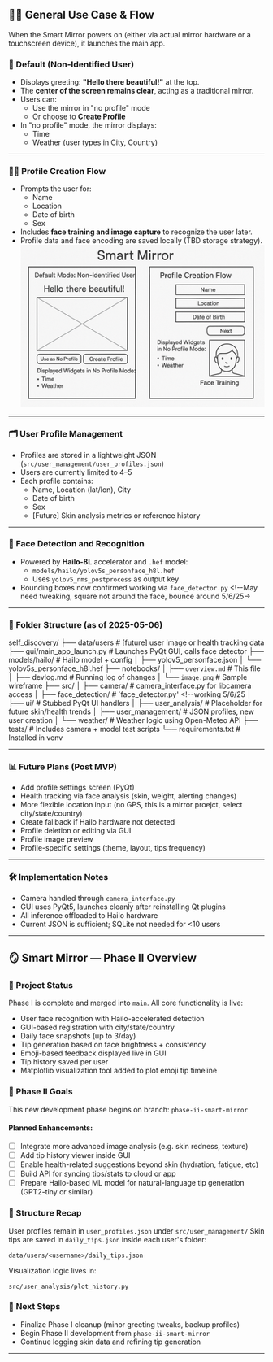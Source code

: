 ## 🧑‍🎨 General Use Case & Flow

When the Smart Mirror powers on (either via actual mirror hardware or a touchscreen device), it launches the main app.
<!-- confirmed working as of 2025-05-06 -->

### 👋 Default (Non-Identified User)
- Displays greeting: **"Hello there beautiful!"** at the top.
- The **center of the screen remains clear**, acting as a traditional mirror.
- Users can:
  - Use the mirror in "no profile" mode
  - Or choose to **Create Profile**
- In "no profile" mode, the mirror displays:
  - Time
  - Weather (user types in City, Country)

---

### 🧑‍💼 Profile Creation Flow
- Prompts the user for:
  - Name
  - Location
  - Date of birth
  - Sex
- Includes **face training and image capture** to recognize the user later.
- Profile data and face encoding are saved locally (TBD storage strategy).
![Basic Wire Frame](image.png)

---

### 🗂️ User Profile Management
- Profiles are stored in a lightweight JSON (`src/user_management/user_profiles.json`)
- Users are currently limited to 4–5
- Each profile contains:
  - Name, Location (lat/lon), City
  - Date of birth
  - Sex
  - [Future] Skin analysis metrics or reference history
<!-- confirmed updated JSON format 2025-05-06 -->

---

### 🧠 Face Detection and Recognition
- Powered by **Hailo-8L** accelerator and `.hef` model:
  - `models/hailo/yolov5s_personface_h8l.hef`
  - Uses `yolov5_nms_postprocess` as output key
- Bounding boxes now confirmed working via `face_detector.py` <!--May need tweaking, square not around the face, bounce around 5/6/25->
<!-- Confirmed 2025-05-06. Not using Haarcascade. -->

---

### 📁 Folder Structure (as of 2025-05-06)

self_discovery/
├── data/users # [future] user image or health tracking data
├── gui/main_app_launch.py # Launches PyQt GUI, calls face detector <!--Woking 5/6/25-->
├── models/hailo/ # Hailo model + config <!--WORKING 5/6/25-->
│ ├── yolov5_personface.json
│ └── yolov5s_personface_h8l.hef
├── notebooks/
│ ├── `overview.md` # This file
│ ├── devlog.md # Running log of changes
│ └── `image.png` # Sample wireframe
├── src/
│ ├── camera/ # camera_interface.py for libcamera access
│ ├── face_detection/ # `face_detector.py' <!--working 5/6/25
│ ├── ui/ # Stubbed PyQt UI handlers
│ ├── user_analysis/ # Placeholder for future skin/health trends
│ ├── user_management/ # JSON profiles, new user creation
│ └── weather/ # Weather logic using Open-Meteo API
├── tests/ # Includes camera + model test scripts
└── requirements.txt # Installed in venv

<!-- Scripts like hailo_face_detector_flat_display.py deprecated — no longer referenced in GUI -->

---

### 📊 Future Plans (Post MVP)
- Add profile settings screen (PyQt)
- Health tracking via face analysis (skin, weight, alerting changes)
- More flexible location input (no GPS, this is a mirror proejct, select city/state/country)
- Create fallback if Hailo hardware not detected
- Profile deletion or editing via GUI
- Profile image preview
- Profile-specific settings (theme, layout, tips frequency)

---

### 🛠 Implementation Notes
- Camera handled through `camera_interface.py`
- GUI uses PyQt5, launches cleanly after reinstalling Qt plugins
- All inference offloaded to Hailo hardware
- Current JSON is sufficient; SQLite not needed for <10 users

---

## 🪞 Smart Mirror — Phase II Overview

### 📍 Project Status
Phase I is complete and merged into `main`. All core functionality is live:
- User face recognition with Hailo-accelerated detection
- GUI-based registration with city/state/country
- Daily face snapshots (up to 3/day)
- Tip generation based on face brightness + consistency
- Emoji-based feedback displayed live in GUI
- Tip history saved per user
- Matplotlib visualization tool added to plot emoji tip timeline

### 🚀 Phase II Goals
This new development phase begins on branch: `phase-ii-smart-mirror`

#### Planned Enhancements:
- [ ] Integrate more advanced image analysis (e.g. skin redness, texture)
- [ ] Add tip history viewer inside GUI
- [ ] Enable health-related suggestions beyond skin (hydration, fatigue, etc)
- [ ] Build API for syncing tips/stats to cloud or app
- [ ] Prepare Hailo-based ML model for natural-language tip generation (GPT2-tiny or similar)

### 🧭 Structure Recap
User profiles remain in `user_profiles.json` under `src/user_management/`
Skin tips are saved in `daily_tips.json` inside each user's folder:
```
data/users/<username>/daily_tips.json
```
Visualization logic lives in:
```
src/user_analysis/plot_history.py
```

### 📌 Next Steps
- Finalize Phase I cleanup (minor greeting tweaks, backup profiles)
- Begin Phase II development from `phase-ii-smart-mirror`
- Continue logging skin data and refining tip generation

---
